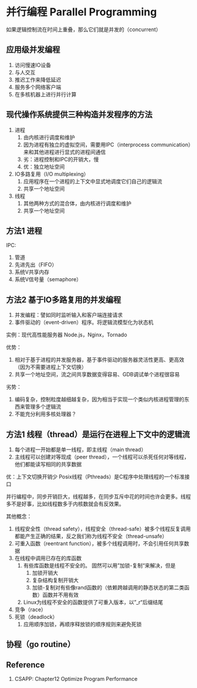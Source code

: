 # 并行编程 Parallel Programming

如果逻辑控制流在时间上重叠，那么它们就是并发的（concurrent）

## 应用级并发编程

1. 访问慢速IO设备
2. 与人交互
3. 推迟工作来降低延迟
4. 服务多个网络客户端
5. 在多核机器上进行并行计算

## 现代操作系统提供三种构造并发程序的方法

1. 进程
   1. 由内核进行调度和维护
   2. 因为进程有独立的虚拟空间，需要用IPC（interprocess communication）来和其他进程进行显式的进程间通信
   3. 劣：进程控制和IPC的开销大，慢
   4. 优：独立地址空间
2. IO多路复用（I/O multiplexing）
   1. 应用程序在一个进程的上下文中显式地调度它们自己的逻辑流
   2. 共享一个地址空间
3. 线程
   1. 其他两种方式的混合体，由内核进行调度和维护
   2. 共享一个地址空间

## 方法1 进程

IPC:

1. 管道
2. 先进先出（FIFO）
3. 系统V共享内存
4. 系统V信号量（semaphore）

## 方法2 基于IO多路复用的并发编程

1. 并发编程：譬如同时监听输入和客户端连接请求
2. 事件驱动的（event-driven）程序。将逻辑流模型化为状态机

实例：现代高性能服务器 Node.js，Nginx，Tornado

优势：

1. 相对于基于进程的并发服务器，基于事件驱动的服务器灵活性更高、更高效（因为不需要进程上下文切换）
2. 共享一个地址空间，流之间共享数据变得容易、GDB调试单个进程很容易

劣势：

1. 编码复杂，控制粒度越细越复杂，因为相当于实现一个类似内核进程管理的东西来管理多个逻辑流
2. 不能充分利用多核处理器？

## 方法1 线程（thread）是运行在进程上下文中的逻辑流

1. 每个进程一开始都是单一线程，即主线程（main thread）
2. 主线程可以创建对等现成（peer thread），一个线程可以杀死任何对等线程，他们都能读写相同的共享数据

优：上下文切换开销少
Posix线程（Pthreads）是C程序中处理线程的一个标准接口

并行编程中，同步开销巨大，线程越多，在同步互斥中花的时间也许会更多。线程多不是好事，比如线程数多于内核数就会有反效果。

其他概念：

1. 线程安全性（thread safety），线程安全（thread-safe）被多个线程反复调用都能产生正确的结果，反之我们称为线程不安全（thread-unsafe）
2. 可重入函数（reentrant function），被多个线程调用时，不会引用任何共享数据
3. 在线程中调用已存在的库函数
   1. 有些库函数是线程不安全的。 固然可以用”加锁-复制“来解决，但是
      1. 加锁开销大
      2. 复杂结构复制开销大
      3. 加锁-复制对有些像rand函数的（依赖跨越调用的静态状态的第二类函数）函数并不用有效
   2. Linux为线程不安全的函数提供了可重入版本，以”_r“后缀结尾
4. 竞争（race）
5. 死锁（deadlock）
   1. 应用顺序加锁，再顺序释放锁的顺序规则来避免死锁

## 协程（go routine）

## Reference

1. CSAPP: Chapter12 Optimize Program Performance

